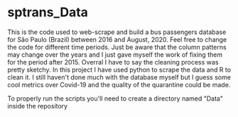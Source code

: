 # sptrans_Data

This is the code used to web-scrape and build a bus passengers database for São Paulo (Brazil) between 2016 and August, 2020. Feel free to change the code for different time periods. Just be aware that the column patterns may change over the years and I just gave myself the work of fixing them for the period after 2015. Overral I have to say the cleaning process was pretty sketchy. In this project I have used python to scrape the data and R to clean it. I still haven't done much with the database myself but I guess some cool metrics over Covid-19 and the quality of the quarantine could be made.

To properly run the scripts you'll need to create a directory named "Data" inside the repository
